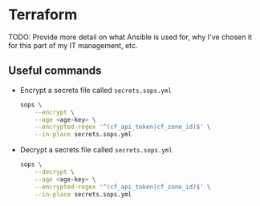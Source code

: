# Terraform

TODO: Provide more detail on what Ansible is used for, why I've chosen it for this part of my IT management, etc.

## Useful commands

*   Encrypt a secrets file called `secrets.sops.yml`

    ```sh
    sops \
        --encrypt \
        --age <age-key> \
        --encrypted-regex '^(cf_api_token|cf_zone_id)$' \
        --in-place secrets.sops.yml
    ```

*   Decrypt a secrets file called `secrets.sops.yml`

    ```sh
    sops \
        --decrypt \
        --age <age-key> \
        --encrypted-regex '^(cf_api_token|cf_zone_id)$' \
        --in-place secrets.sops.yml
    ```
